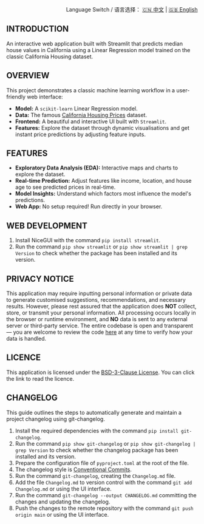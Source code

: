 <p align="right">
  Language Switch / 语言选择：
  <a href="./README.zh-CN.md">🇨🇳 中文</a> | <a href="./README.md">🇬🇧 English</a>
</p>

**INTRODUCTION**
---
An interactive web application built with Streamlit that predicts median house values in California using a Linear
Regression model trained on the classic California Housing dataset.

**OVERVIEW**
---
This project demonstrates a classic machine learning workflow in a user-friendly web interface:

+ **Model:** A `scikit-learn` Linear Regression model.
+ **Data:** The famous [California Housing Prices](https://www.kaggle.com/datasets/camnugent/california-housing-prices)
  dataset.
+ **Frontend:** A beautiful and interactive UI built with `Streamlit`.
+ **Features:** Explore the dataset through dynamic visualisations and get instant price predictions by adjusting
  feature inputs.

**FEATURES**
---

+ **Exploratory Data Analysis (EDA):** Interactive maps and charts to explore the dataset.
+ **Real-time Prediction:** Adjust features like income, location, and house age to see predicted prices in real-time.
+ **Model Insights:** Understand which factors most influence the model's predictions.
+ **Web App:** No setup required! Run directly in your browser.

**WEB DEVELOPMENT**
---

1. Install NiceGUI with the command `pip install streamlit`.
2. Run the command `pip show streamlit` or `pip show streamlit | grep Version` to check whether the package has been
   installed and its version.

**PRIVACY NOTICE**
---
This application may require inputting personal information or private data to generate customised suggestions,
recommendations, and necessary results. However, please rest assured that the application does **NOT** collect, store,
or transmit your personal information. All processing occurs locally in the browser or runtime environment, and **NO**
data is sent to any external server or third-party service. The entire codebase is open and transparent — you are
welcome to review the code [here](./) at any time to verify how your data is handled.

**LICENCE**
---
This application is licensed under the [BSD-3-Clause License](LICENSE). You can click the link to read the licence.

**CHANGELOG**
---
This guide outlines the steps to automatically generate and maintain a project changelog using git-changelog.

1. Install the required dependencies with the command `pip install git-changelog`.
2. Run the command `pip show git-changelog` or `pip show git-changelog | grep Version` to check whether the changelog
   package has been installed and its version.
3. Prepare the configuration file of `pyproject.toml` at the root of the file.
4. The changelog style is [Conventional Commits](https://www.conventionalcommits.org/en/v1.0.0/).
5. Run the command `git-changelog`, creating the `Changelog.md` file.
6. Add the file `Changelog.md` to version control with the command `git add Changelog.md` or using the UI interface.
7. Run the command `git-changelog --output CHANGELOG.md` committing the changes and updating the changelog.
8. Push the changes to the remote repository with the command `git push origin main` or using the UI interface.
